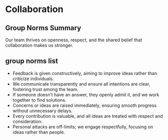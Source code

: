 # Collaboration

## Group Norms Summary

Our team thrives on openness, respect, and the shared belief that collaboration
makes us stronger.  

## group norms list  

- Feedback is given constructively, aiming to improve ideas rather
 than criticize individuals.  
- We communicate transparently and ensure all intentions are clear,
 fostering trust among the team.  
- If someone doesn’t have an answer, they openly admit it, and we work together
 to find solutions.  
- Concerns or ideas are raised immediately, ensuring smooth progress without
 unnecessary delays.  
- Every contribution is valuable, and all ideas are treated with respect and
 consideration.  
- Personal attacks are off-limits; we engage respectfully, focusing on ideas
 rather than people.  
